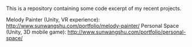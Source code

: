 This is a repository containing some code excerpt of my recent projects.

Melody Painter (Unity, VR experience): http://www.sunwangshu.com/portfolio/melody-painter/
Personal Space (Unity, 3D mobile game): http://www.sunwangshu.com/portfolio/personal-space/
